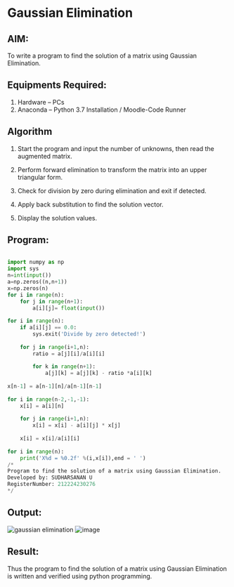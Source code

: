 # Gaussian Elimination

## AIM:
To write a program to find the solution of a matrix using Gaussian Elimination.

## Equipments Required:
1. Hardware – PCs
2. Anaconda – Python 3.7 Installation / Moodle-Code Runner

## Algorithm
1. Start the program and input the number of unknowns, then read the augmented matrix.


2. Perform forward elimination to transform the matrix into an upper triangular form.


3. Check for division by zero during elimination and exit if detected.

4. Apply back substitution to find the solution vector.

5. Display the solution values.



## Program:
```python

import numpy as np
import sys
n=int(input())
a=np.zeros((n,n+1))
x=np.zeros(n)
for i in range(n):
    for j in range(n+1):
        a[i][j]= float(input())
        
for i in range(n):
    if a[i][j] == 0.0:
        sys.exit('Divide by zero detected!')
        
    for j in range(i+1,n):
        ratio = a[j][i]/a[i][i]
        
        for k in range(n+1):
            a[j][k] = a[j][k] - ratio *a[i][k]
            
x[n-1] = a[n-1][n]/a[n-1][n-1]
    
for i in range(n-2,-1,-1):
    x[i] = a[i][n]
        
    for j in range(i+1,n):
        x[i] = x[i] - a[i][j] * x[j]
            
    x[i] = x[i]/a[i][i]
        
for i in range(n):
    print('X%d = %0.2f' %(i,x[i]),end = ' ')
/*
Program to find the solution of a matrix using Gaussian Elimination.
Developed by: SUDHARSANAN U
RegisterNumber: 212224230276
*/
```

## Output:
![gaussian elimination]()
![image](https://github.com/user-attachments/assets/9942b61f-3f44-4fdc-8bf5-2a7973ee50a4)



## Result:
Thus the program to find the solution of a matrix using Gaussian Elimination is written and verified using python programming.
